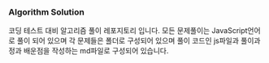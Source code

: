 ### Algorithm Solution

코딩 테스트 대비 알고리즘 풀이 레포지토리 입니다. 모든 문제풀이는 JavaScript언어로 풀이 되어 있으며 각 문제들은 폴더로 구성되어 있으며 풀이 코드인 js파일과 풀이과정과 배운점을 작성하는 md파일로 구성되어 있습니다.
